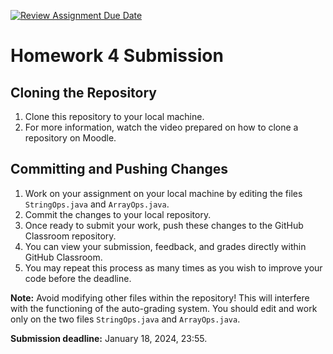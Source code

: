[![Review Assignment Due Date](https://classroom.github.com/assets/deadline-readme-button-24ddc0f5d75046c5622901739e7c5dd533143b0c8e959d652212380cedb1ea36.svg)](https://classroom.github.com/a/mjc3KPI-)
# Homework 4 Submission

## Cloning the Repository
1. Clone this repository to your local machine.
2. For more information, watch the video prepared on how to clone a repository on Moodle.

## Committing and Pushing Changes
1. Work on your assignment on your local machine by editing the files `StringOps.java` and `ArrayOps.java`.
2. Commit the changes to your local repository.
3. Once ready to submit your work, push these changes to the GitHub Classroom repository.
4. You can view your submission, feedback, and grades directly within GitHub Classroom.
5. You may repeat this process as many times as you wish to improve your code before the deadline.

**Note:** Avoid modifying other files within the repository! This will interfere with the functioning of the auto-grading system. You should edit and work only on the two files `StringOps.java` and `ArrayOps.java`.

**Submission deadline:** January 18, 2024, 23:55.

